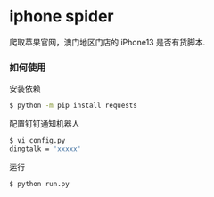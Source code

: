 iphone spider
==============

爬取苹果官网，澳门地区门店的 iPhone13 是否有货脚本.


### 如何使用

安装依赖
```bash
$ python -m pip install requests
```

配置钉钉通知机器人
```bash
$ vi config.py
dingtalk = 'xxxxx'
```

运行
```bash
$ python run.py
```
